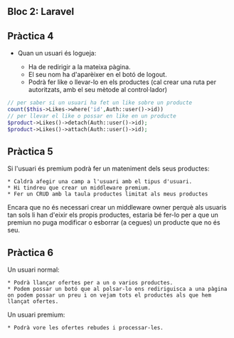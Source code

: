 ## Bloc 2: Laravel


## Pràctica 4

 * Quan un usuari és logueja: 

    * Ha de redirigir a la mateixa pàgina.
    * El seu nom ha d'aparèixer en el botó de logout.
    * Podrà fer like o llevar-lo en els productes (cal crear una ruta per autoritzats, amb el seu mètode al control·lador)
        
```php
// per saber si un usuari ha fet un like sobre un producte
count($this->Likes->where('id',Auth::user()->id))
// per llevar el like o possar en like en un producte
$product->Likes()->detach(Auth::user()->id);
$product->Likes()->attach(Auth::user()->id);
```

## Pràctica 5

Si l'usuari és premium podrà fer un mateniment dels seus productes:

    * Caldrà afegir una camp a l'usuari amb el tipus d'usuari.
    * Hi tindreu que crear un middleware premium.
    * Fer un CRUD amb la taula productes limitat als meus productes

Encara que no és necessari crear un middleware owner perquè als usuaris tan sols
li han d'eixir els propis productes, estaria bé fer-lo per a que un premiun no puga
modificar o esborrar (a cegues) un producte que no és seu. 

## Pràctica 6 

Un usuari normal:

    * Podrà llançar ofertes per a un o varios productes.
    * Podem possar un botó que al polsar-lo ens rediriguisca a una pàgina on podem possar un preu i on vejam tots el productes als que hem llançat ofertes.

Un usuari premium:

    * Podrà vore les ofertes rebudes i processar-les.

